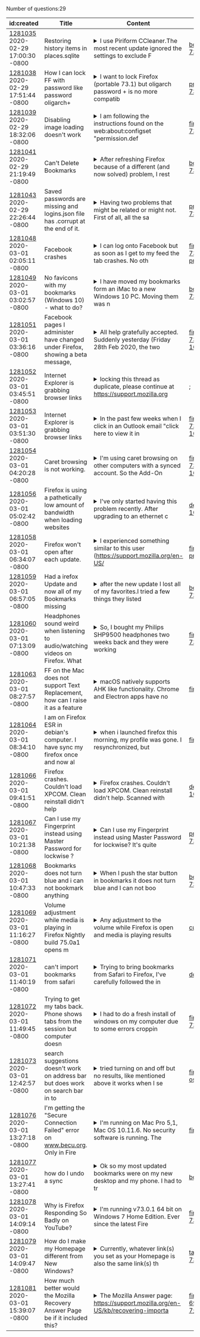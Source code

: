 Number of questions:29

| id:created | Title | Content | Tags |
| --- | --- | --- | --- |
| [1281035](https://support.mozilla.org/questions/1281035)<br>2020-02-29 17:00:30 -0800 | Restoring history items in places.sqlite |<details><summary>I use Piriform CCleaner.The most recent update ignored the settings to exclude F</summary>irefox and cleared my History.I do have a backup but it isn't recent as I'd like.I did have a look at the places.sqlite file with an editor - interestingly all the history is still there. So how is...</details> | [bookmarks](https://support.mozilla.org/en-US/questions/firefox?tagged=bookmarks);[firefox-730](https://support.mozilla.org/en-US/questions/firefox?tagged=firefox-730);[desktop](https://support.mozilla.org/en-US/questions/firefox?tagged=desktop);[windows-10](https://support.mozilla.org/en-US/questions/firefox?tagged=windows-10);|
| [1281038](https://support.mozilla.org/questions/1281038)<br>2020-02-29 17:51:44 -0800 | How I can lock FF with password like password oligarch+ |<details><summary>I want to lock Firefox (portable 73.1) but oligarch password + is no more compatib</summary>le .. How I can do it ? I tried the xiaoxiao github script but it seem working only with full version and I have portable ...</details> | [privacy-and-security_1](https://support.mozilla.org/en-US/questions/firefox?tagged=privacy-and-security_1);[firefox-730](https://support.mozilla.org/en-US/questions/firefox?tagged=firefox-730);[desktop](https://support.mozilla.org/en-US/questions/firefox?tagged=desktop);[windows-10](https://support.mozilla.org/en-US/questions/firefox?tagged=windows-10);|
| [1281039](https://support.mozilla.org/questions/1281039)<br>2020-02-29 18:32:06 -0800 | Disabling image loading doesn't work |<details><summary>I am following the instructions found on the web:about:configset "permission.def</summary>ault.image" to 2reload pages or restart FireFoxbut images loading is not disabled.</details> | [firefox-730](https://support.mozilla.org/en-US/questions/firefox?tagged=firefox-730);[firefox-7301](https://support.mozilla.org/en-US/questions/firefox?tagged=firefox-7301);[customize](https://support.mozilla.org/en-US/questions/firefox?tagged=customize);[desktop](https://support.mozilla.org/en-US/questions/firefox?tagged=desktop);[mac-os](https://support.mozilla.org/en-US/questions/firefox?tagged=mac-os);|
| [1281041](https://support.mozilla.org/questions/1281041)<br>2020-02-29 21:19:49 -0800 | Can't Delete Bookmarks |<details><summary>After refreshing Firefox because of a different (and now solved) problem, I rest</summary>ored my Old Firefox Data to recover my customization settings. The problem from before remained solved as well, so don't worry about that. The only problem is that now, for whatever reason, I can't de...</details> | [bookmarks](https://support.mozilla.org/en-US/questions/firefox?tagged=bookmarks);[firefox-730](https://support.mozilla.org/en-US/questions/firefox?tagged=firefox-730);[firefox-7301](https://support.mozilla.org/en-US/questions/firefox?tagged=firefox-7301);[desktop](https://support.mozilla.org/en-US/questions/firefox?tagged=desktop);[windows-10](https://support.mozilla.org/en-US/questions/firefox?tagged=windows-10);|
| [1281043](https://support.mozilla.org/questions/1281043)<br>2020-02-29 22:26:44 -0800 | Saved passwords are missing and logins.json file has .corrupt at the end of it.  |<details><summary>Having two problems that might be related or might not. First of all, all the sa</summary>ved email logins are still there and still autofill in, but the passwords don't show up in the autofill anymore. Also, am seeing something called firefox lockwise for the first time and seeing 0 saved...</details> | [privacy-and-security_1](https://support.mozilla.org/en-US/questions/firefox?tagged=privacy-and-security_1);[firefox-730](https://support.mozilla.org/en-US/questions/firefox?tagged=firefox-730);[desktop](https://support.mozilla.org/en-US/questions/firefox?tagged=desktop);[windows-7](https://support.mozilla.org/en-US/questions/firefox?tagged=windows-7);|
| [1281048](https://support.mozilla.org/questions/1281048)<br>2020-03-01 02:05:11 -0800 | Facebook crashes |<details><summary>I can log onto Facebook but as soon as I get to my feed the tab crashes.  No oth</summary>er site but Facebook is causing this to happen.  I've submitted the crash reports but that is it.  Viewed it afterward but I can't make heads or tails of what it's saying.  The tab crashes in "safe mo...</details> | [firefox-730](https://support.mozilla.org/en-US/questions/firefox?tagged=firefox-730);[firefox-7301](https://support.mozilla.org/en-US/questions/firefox?tagged=firefox-7301);[desktop](https://support.mozilla.org/en-US/questions/firefox?tagged=desktop);[fix-problems](https://support.mozilla.org/en-US/questions/firefox?tagged=fix-problems);[windows-10](https://support.mozilla.org/en-US/questions/firefox?tagged=windows-10);|
| [1281049](https://support.mozilla.org/questions/1281049)<br>2020-03-01 03:02:57 -0800 | No favicons with my bookmarks (Windows 10) - what to do? |<details><summary>I have moved my bookmarks form an iMac to a new Windows 10 PC. Moving them was n</summary>ot a problem.But they have lost their favicons and now all have a grey globe as the only symbol.Very annoying.I had hoped that I could bring back the favicons one by one by using each bookmark.Bu...</details> | [bookmarks](https://support.mozilla.org/en-US/questions/firefox?tagged=bookmarks);[firefox-730](https://support.mozilla.org/en-US/questions/firefox?tagged=firefox-730);[firefox-7301](https://support.mozilla.org/en-US/questions/firefox?tagged=firefox-7301);[desktop](https://support.mozilla.org/en-US/questions/firefox?tagged=desktop);[windows-10](https://support.mozilla.org/en-US/questions/firefox?tagged=windows-10);|
| [1281051](https://support.mozilla.org/questions/1281051)<br>2020-03-01 03:36:16 -0800 | Facebook pages I administer have changed under Firefox, showing a beta message,  |<details><summary>All help gratefully accepted.  Suddenly yesterday (Friday 28th Feb 2020, the two</summary> Facebook community pages I administer suddenly started looking like the attached screenshot with the message about "beta" in the bottom left.  I am using a desktop, Windows 10 and Firefox as my brows...</details> | [firefox-730](https://support.mozilla.org/en-US/questions/firefox?tagged=firefox-730);[websites](https://support.mozilla.org/en-US/questions/firefox?tagged=websites);[desktop](https://support.mozilla.org/en-US/questions/firefox?tagged=desktop);[windows-10](https://support.mozilla.org/en-US/questions/firefox?tagged=windows-10);|
| [1281052](https://support.mozilla.org/questions/1281052)<br>2020-03-01 03:45:51 -0800 | Internet Explorer is grabbing browser links |<details><summary>locking this thread as duplicate, please continue at https://support.mozilla.org</summary>/en-US/que.../1281053In recent weeks, clicking on an Outlook email which says "click here to view it in a web browser"  loads up Internet Explorer. It used to be Firefox which provided the web page....</details> | ;|
| [1281053](https://support.mozilla.org/questions/1281053)<br>2020-03-01 03:51:30 -0800 | Internet Explorer is grabbing browser links |<details><summary>In the past few weeks when I click in an Outlook email "click here to view it in</summary> a web browser", the page is opened by Internet Explorer.  It used to be Firefox.How can I clear out IE?  Firefox is listed as the default browser.Interestingly when I posted the question, the cont...</details> | [firefox-730](https://support.mozilla.org/en-US/questions/firefox?tagged=firefox-730);[firefox-7301](https://support.mozilla.org/en-US/questions/firefox?tagged=firefox-7301);[customize](https://support.mozilla.org/en-US/questions/firefox?tagged=customize);[desktop](https://support.mozilla.org/en-US/questions/firefox?tagged=desktop);[windows-10](https://support.mozilla.org/en-US/questions/firefox?tagged=windows-10);|
| [1281054](https://support.mozilla.org/questions/1281054)<br>2020-03-01 04:20:28 -0800 | Caret browsing is not working. |<details><summary>I'm using caret browsing on other computers with a synced account. So the Add-On</summary>s are the same. But on my laptop its not working.I resetted firefox. I reinstalled it. Still not working.Any ideas?</details> | [firefox-730](https://support.mozilla.org/en-US/questions/firefox?tagged=firefox-730);[customize](https://support.mozilla.org/en-US/questions/firefox?tagged=customize);[desktop](https://support.mozilla.org/en-US/questions/firefox?tagged=desktop);[windows-10](https://support.mozilla.org/en-US/questions/firefox?tagged=windows-10);|
| [1281056](https://support.mozilla.org/questions/1281056)<br>2020-03-01 05:02:42 -0800 | Firefox is using a pathetically low amount of bandwidth when loading websites |<details><summary>I've only started having this problem recently. After upgrading to an ethernet c</summary>able and getting much faster internet speeds (around 70mbps on the speed test), I've noticed that for whatever reason, Firefox is actually running slower than it did when I had worse internet connecti...</details> | [desktop](https://support.mozilla.org/en-US/questions/firefox?tagged=desktop);[fix-problems](https://support.mozilla.org/en-US/questions/firefox?tagged=fix-problems);[windows-10](https://support.mozilla.org/en-US/questions/firefox?tagged=windows-10);|
| [1281058](https://support.mozilla.org/questions/1281058)<br>2020-03-01 06:34:07 -0800 | Firefox won't open after each update. |<details><summary>I experienced something similar to this user (https://support.mozilla.org/en-US/</summary>questions/1276847) in that for a few updates now I can't start Firefox after every automatic update, it gets me a busy cursor and I can't end it through Task Manager because the process keeps vanish-r...</details> | [firefox-730](https://support.mozilla.org/en-US/questions/firefox?tagged=firefox-730);[desktop](https://support.mozilla.org/en-US/questions/firefox?tagged=desktop);[fix-problems](https://support.mozilla.org/en-US/questions/firefox?tagged=fix-problems);[windows-7](https://support.mozilla.org/en-US/questions/firefox?tagged=windows-7);|
| [1281059](https://support.mozilla.org/questions/1281059)<br>2020-03-01 06:57:05 -0800 | Had a irefox Update and now all of my Bookmarks missing |<details><summary>after the new update I lost all of my favorites.I tried a few things they listed</summary> and I cant get them back or i am missing something.Can anyone help with this ?</details> | [bookmarks](https://support.mozilla.org/en-US/questions/firefox?tagged=bookmarks);[firefox-730](https://support.mozilla.org/en-US/questions/firefox?tagged=firefox-730);[firefox-7301](https://support.mozilla.org/en-US/questions/firefox?tagged=firefox-7301);[desktop](https://support.mozilla.org/en-US/questions/firefox?tagged=desktop);[windows-10](https://support.mozilla.org/en-US/questions/firefox?tagged=windows-10);|
| [1281060](https://support.mozilla.org/questions/1281060)<br>2020-03-01 07:13:09 -0800 | Headphones sound weird when listening to audio/watching videos on Firefox. What  |<details><summary>So, I bought my Philips SHP9500 headphones two weeks back and they were working </summary>fine until today when I was watching gameplay videos on YouTube (on Firefox). They are working absolutely fine with Chrome but a crackling sound is bothering me when using Firefox. I also tried cleani...</details> | [firefox-730](https://support.mozilla.org/en-US/questions/firefox?tagged=firefox-730);[other](https://support.mozilla.org/en-US/questions/firefox?tagged=other);[desktop](https://support.mozilla.org/en-US/questions/firefox?tagged=desktop);[windows-10](https://support.mozilla.org/en-US/questions/firefox?tagged=windows-10);|
| [1281063](https://support.mozilla.org/questions/1281063)<br>2020-03-01 08:27:57 -0800 | FF on the Mac does not support Text Replacement, how can I raise it as a feature |<details><summary>macOS natively supports AHK like functionality. Chrome and Electron apps have no</summary>w started supporting the functionality. FF lacks behind in this regard and breaks my workflow, requiring me to go back to Safari for repetitive tasks. It would be great if this could raised in front...</details> | [firefox-730](https://support.mozilla.org/en-US/questions/firefox?tagged=firefox-730);[other](https://support.mozilla.org/en-US/questions/firefox?tagged=other);[desktop](https://support.mozilla.org/en-US/questions/firefox?tagged=desktop);[mac-os](https://support.mozilla.org/en-US/questions/firefox?tagged=mac-os);|
| [1281064](https://support.mozilla.org/questions/1281064)<br>2020-03-01 08:34:10 -0800 | I am on Firefox ESR in debian's computer. I have sync my firefox once and now al |<details><summary>when i launched firefox this morning, my profile was gone. I resynchronized, but</summary> it didn't load my profile. When I go to "about profile" none of the profiles offered matches mine. What should I do?</details> | [firefox-680](https://support.mozilla.org/en-US/questions/firefox?tagged=firefox-680);[sync](https://support.mozilla.org/en-US/questions/firefox?tagged=sync);[desktop](https://support.mozilla.org/en-US/questions/firefox?tagged=desktop);[linux](https://support.mozilla.org/en-US/questions/firefox?tagged=linux);|
| [1281066](https://support.mozilla.org/questions/1281066)<br>2020-03-01 09:41:51 -0800 | Firefox crashes. Couldn't load XPCOM. Clean reinstall didn't help |<details><summary>Firefox crashes. Couldn't load XPCOM. Clean reinstall didn't help. Scanned with </summary>antivirus - no malwares. Just found and deleted avery file\folder with "Mozilla" in it, cleaned the regystry - no luck... please help me</details> | [desktop](https://support.mozilla.org/en-US/questions/firefox?tagged=desktop);[fix-problems](https://support.mozilla.org/en-US/questions/firefox?tagged=fix-problems);[windows-10](https://support.mozilla.org/en-US/questions/firefox?tagged=windows-10);[download-and-install](https://support.mozilla.org/en-US/questions/firefox?tagged=download-and-install);[escalate](https://support.mozilla.org/en-US/questions/firefox?tagged=escalate);|
| [1281067](https://support.mozilla.org/questions/1281067)<br>2020-03-01 10:21:38 -0800 | Can I use my Fingerprint instead using Master Password for lockwise ? |<details><summary>Can I use my Fingerprint instead using Master Password for lockwise? It's quite </summary>depressing typing the password always.</details> | [privacy-and-security_1](https://support.mozilla.org/en-US/questions/firefox?tagged=privacy-and-security_1);[firefox-730](https://support.mozilla.org/en-US/questions/firefox?tagged=firefox-730);[desktop](https://support.mozilla.org/en-US/questions/firefox?tagged=desktop);[windows-10](https://support.mozilla.org/en-US/questions/firefox?tagged=windows-10);|
| [1281068](https://support.mozilla.org/questions/1281068)<br>2020-03-01 10:47:33 -0800 | Bookmarks does not turn blue and i can not bookmark anything |<details><summary>When I push the star button in bookmarks it does not turn blue and I can not boo</summary>kmark anything</details> | [bookmarks](https://support.mozilla.org/en-US/questions/firefox?tagged=bookmarks);[firefox-730](https://support.mozilla.org/en-US/questions/firefox?tagged=firefox-730);[firefox-7301](https://support.mozilla.org/en-US/questions/firefox?tagged=firefox-7301);[desktop](https://support.mozilla.org/en-US/questions/firefox?tagged=desktop);[windows-10](https://support.mozilla.org/en-US/questions/firefox?tagged=windows-10);|
| [1281069](https://support.mozilla.org/questions/1281069)<br>2020-03-01 11:16:27 -0800 | Volume adjustment while media is playing in Firefox Nightly build 75.0a1 opens m |<details><summary>Any adjustment to the volume while Firefox is open and media is playing results </summary>in the Windows 10 media control panel opening alongside the volume bar, lasting for about 5 seconds with no way to disable it. A similar problem with the Chrome browser can be resolved by going to "ch...</details> | [customize](https://support.mozilla.org/en-US/questions/firefox?tagged=customize);[desktop](https://support.mozilla.org/en-US/questions/firefox?tagged=desktop);[windows-10](https://support.mozilla.org/en-US/questions/firefox?tagged=windows-10);|
| [1281071](https://support.mozilla.org/questions/1281071)<br>2020-03-01 11:40:19 -0800 | can't import bookmarks from safari |<details><summary>Trying to bring bookmarks from Safari to Firefox, I've carefully followed the in</summary>structions provided by folks in this forum with no success.Using "Import data from another browser" I get "From Safari" folders but they turn up empty; see screenshot. Using "Import bookmarks from HT...</details> | [download-and-install_1](https://support.mozilla.org/en-US/questions/firefox?tagged=download-and-install_1);[desktop](https://support.mozilla.org/en-US/questions/firefox?tagged=desktop);|
| [1281072](https://support.mozilla.org/questions/1281072)<br>2020-03-01 11:49:45 -0800 | Trying to get my tabs back. Phone shows tabs from the session but computer doesn |<details><summary>I had to do a fresh install of windows on my computer due to some errors croppin</summary>g up. Signed in to my Firefox account only to find I can't see the tabs from the previous session. My phone sees them in history from "User's Firefox on DESKTOP-L" but my computer doesn't. Anybody abl...</details> | [firefox-730](https://support.mozilla.org/en-US/questions/firefox?tagged=firefox-730);[sync](https://support.mozilla.org/en-US/questions/firefox?tagged=sync);[desktop](https://support.mozilla.org/en-US/questions/firefox?tagged=desktop);[windows-10](https://support.mozilla.org/en-US/questions/firefox?tagged=windows-10);|
| [1281073](https://support.mozilla.org/questions/1281073)<br>2020-03-01 12:42:57 -0800 | search suggestions doesn't work on address bar but does work on search bar in to |<details><summary>tried turning on and off but no results, like mentioned above it works when I se</summary>lect to add search to the tool bar</details> | [firefox-730](https://support.mozilla.org/en-US/questions/firefox?tagged=firefox-730);[other](https://support.mozilla.org/en-US/questions/firefox?tagged=other);[desktop](https://support.mozilla.org/en-US/questions/firefox?tagged=desktop);[mac-os](https://support.mozilla.org/en-US/questions/firefox?tagged=mac-os);[escalate](https://support.mozilla.org/en-US/questions/firefox?tagged=escalate);|
| [1281076](https://support.mozilla.org/questions/1281076)<br>2020-03-01 13:27:18 -0800 | I'm  getting the "Secure Connection Failed" error on www.becu.org.  Only in Fire |<details><summary>I'm running on Mac Pro 5,1, Mac OS 10.11.6. No security software is running. The</summary> fact that three other browsers work just fine, leads me to believe it must be a problem with Firefox. The error occurs when I select the 'online banking' button on the home page of www.becu.org.</details> | [firefox-730](https://support.mozilla.org/en-US/questions/firefox?tagged=firefox-730);[websites](https://support.mozilla.org/en-US/questions/firefox?tagged=websites);[desktop](https://support.mozilla.org/en-US/questions/firefox?tagged=desktop);|
| [1281077](https://support.mozilla.org/questions/1281077)<br>2020-03-01 13:27:41 -0800 | how do I undo a sync |<details><summary>Ok so my most updated bookmarks were on my new desktop and my phone. I had to tr</summary>avel and took my old laptop and phone. I thought I could update my laptop with the new bookmarks  by synching  it with my phone but I was wrong. Now on all devices I have my old bookmarks that was on ...</details> | [bookmarks](https://support.mozilla.org/en-US/questions/firefox?tagged=bookmarks);[desktop](https://support.mozilla.org/en-US/questions/firefox?tagged=desktop);|
| [1281078](https://support.mozilla.org/questions/1281078)<br>2020-03-01 14:09:14 -0800 | Why is Firefox Responding So Badly on YouTube? |<details><summary>I'm running v73.0.1 64 bit on Windows 7 Home Edition. Ever since the latest Fire</summary>fox upgrade I can't properly watch or listen to a YouTube video unless I just play one video in a single tab and do nothing else with my browser or computer, otherwise the video is choppy and crackles...</details> | [firefox-730](https://support.mozilla.org/en-US/questions/firefox?tagged=firefox-730);[other](https://support.mozilla.org/en-US/questions/firefox?tagged=other);[desktop](https://support.mozilla.org/en-US/questions/firefox?tagged=desktop);[windows-7](https://support.mozilla.org/en-US/questions/firefox?tagged=windows-7);|
| [1281079](https://support.mozilla.org/questions/1281079)<br>2020-03-01 14:09:47 -0800 | How do I make my Homepage different from New Windows? |<details><summary>Currently, whatever link(s) you set as your Homepage is also the same link(s) th</summary>at appears when you open a New Window. The way that New Window is inherently clumped together with the Homepage seems to make it impossible to separate the two in the Options settings. What is the lo...</details> | [tabs](https://support.mozilla.org/en-US/questions/firefox?tagged=tabs);[firefox-730](https://support.mozilla.org/en-US/questions/firefox?tagged=firefox-730);[desktop](https://support.mozilla.org/en-US/questions/firefox?tagged=desktop);[windows-10](https://support.mozilla.org/en-US/questions/firefox?tagged=windows-10);|
| [1281081](https://support.mozilla.org/questions/1281081)<br>2020-03-01 15:39:07 -0800 | How much better would the Mozilla Recovery Answer Page be if it included this? |<details><summary>The Mozilla Answer page: https://support.mozilla.org/en-US/kb/recovering-importa</summary>nt-data-from-an-old-profile#w_copying-files-between-profile-folders, provides some pretty good information about which files to recover, but, doesn't include the general population's need to recover t...</details> | [firefox-690](https://support.mozilla.org/en-US/questions/firefox?tagged=firefox-690);[other](https://support.mozilla.org/en-US/questions/firefox?tagged=other);[desktop](https://support.mozilla.org/en-US/questions/firefox?tagged=desktop);[windows-7](https://support.mozilla.org/en-US/questions/firefox?tagged=windows-7);[feature-request](https://support.mozilla.org/en-US/questions/firefox?tagged=feature-request);[escalate](https://support.mozilla.org/en-US/questions/firefox?tagged=escalate);|
